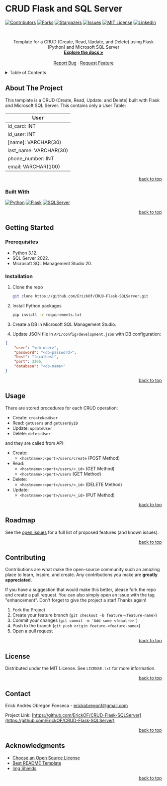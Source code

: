 
# **CRUD Flask and SQL Server**

<a name="readme-top"></a>

[![Contributors][contributors-shield]][contributors-url]
[![Forks][forks-shield]][forks-url]
[![Stargazers][stars-shield]][stars-url]
[![Issues][issues-shield]][issues-url]
[![MIT License][license-shield]][license-url]
[![LinkedIn][linkedin-shield]][linkedin-url]

<!-- PROJECT LOGO -->
<br />
<div align="center">
  <p align="center">
    Template for a CRUD (Create, Read, Update, and Delete) using Flask (Python) and Microsoft SQL Server
    <br />
    <a href="https://github.com/ErickOF/CRUD-Flask-SQLServer"><strong>Explore the docs »</strong></a>
    <br />
    <br />
    <a href="https://github.com/ErickOF/CRUD-Flask-SQLServer/issues/new?labels=bug&template=bug-report---.md">Report Bug</a>
    ·
    <a href="https://github.com/ErickOF/CRUD-Flask-SQLServer/issues/new?labels=enhancement&template=feature-request---.md">Request Feature</a>
  </p>
</div>

<!-- TABLE OF CONTENTS -->
<details>
  <summary>Table of Contents</summary>
  <ol>
    <li>
      <a href="#about-the-project">About The Project</a>
      <ul>
        <li><a href="#built-with">Built With</a></li>
      </ul>
    </li>
    <li>
      <a href="#getting-started">Getting Started</a>
      <ul>
        <li><a href="#prerequisites">Prerequisites</a></li>
        <li><a href="#installation">Installation</a></li>
      </ul>
    </li>
    <li><a href="#usage">Usage</a></li>
    <li><a href="#roadmap">Roadmap</a></li>
    <li><a href="#contributing">Contributing</a></li>
    <li><a href="#license">License</a></li>
    <li><a href="#contact">Contact</a></li>
    <li><a href="#acknowledgments">Acknowledgments</a></li>
  </ol>
</details>

<!-- ABOUT THE PROJECT -->
## About The Project

This template is a CRUD (Create, Read, Update. and Delete) built with Flask and Microsoft SQL Server. This contains only a User Table:

|          User          |
|------------------------|
| id_card: INT           |
| id_user: INT           |
| [name]: VARCHAR(30)    |
| last_name: VARCHAR(30) |
| phone_number: INT      |
| email: VARCHAR(100)    |

<p align="right">
    <a href="#readme-top">back to top</a>
</p>

### Built With

[![Python][Python3]][Python-url]
[![Flask][PyFlask]][Flask-url]
[![SQLServer][MSSQLServer]][SQLServer-url]


<p align="right">
    <a href="#readme-top">back to top</a>
</p>

<!-- GETTING STARTED -->
## Getting Started

### Prerequisites

* Python 3.12.
* SQL Server 2022.
* Microsoft SQL Management Studio 20.


### Installation

1. Clone the repo

   ```sh
   git clone https://github.com/ErickOf/CRUD-Flask-SQLServer.git
   ```

2. Install Python packages

   ```sh
   pip install -r requirements.txt
   ```

3. Create a DB in Microsoft SQL Management Studio.

4. Update JSON file in `API/config/development.json` with DB configuration:

```json
{
    "user": "<db-user>",
    "password": "<db-password>",
    "host": "localhost",
    "port": 3306,
    "database": "<db-name>"
}
```


<p align="right">
    <a href="#readme-top">back to top</a>
</p>

<!-- USAGE EXAMPLES -->
## Usage

There are stored procedures for each CRUD operation:
* Create: `createNewUser`
* Read: `getUsers` and `getUserByID`
* Update: `updateUser`
* Delete: `deleteUser`

and they are called from API:

* Create:
    * `<hostname>:<port>/users/create` (POST Method)
* Read:
    * `<hostname>:<port>/users/<_id>` (GET Method)
    * `<hostname>:<port>/users` (GET Method)
* Delete:
    * `<hostname>:<port>/users/<_id>` (DELETE Method)
* Update:
    * `<hostname>:<port>/users/<_id>` (PUT Method)

<p align="right">
    <a href="#readme-top">back to top</a>
</p>

<!-- ROADMAP -->
## Roadmap

See the [open issues](https://github.com/ErickOF/CRUD-Flask-SQLServer/issues) for a full list of proposed features (and known issues).

<p align="right">
    <a href="#readme-top">back to top</a>
</p>

<!-- CONTRIBUTING -->
## Contributing

Contributions are what make the open-source community such an amazing place to learn, inspire, and create. Any contributions you make are **greatly appreciated**.

If you have a suggestion that would make this better, please fork the repo and create a pull request. You can also simply open an issue with the tag "enhancement".
Don't forget to give the project a star! Thanks again!

1. Fork the Project
2. Create your feature branch (`git checkout -b feature-<feature-name>`)
3. Commit your changes (`git commit -m 'Add some <feautre>'`)
4. Push to the branch (`git push origin feature-<feature-name>`)
5. Open a pull request

<p align="right">
    <a href="#readme-top">back to top</a>
</p>

<!-- LICENSE -->
## License

Distributed under the MIT License. See `LICENSE.txt` for more information.

<p align="right">
    <a href="#readme-top">back to top</a>
</p>

<!-- CONTACT -->
## Contact

Erick Andrés Obregón Fonseca - <erickobregonf@gmail.com>

Project Link: [https://github.com/ErickOF/CRUD-Flask-SQLServer](https://github.com/ErickOF/CRUD-Flask-SQLServer)

<p align="right">
    <a href="#readme-top">back to top</a>
</p>

<!-- ACKNOWLEDGMENTS -->
## Acknowledgments

* [Choose an Open Source License](https://choosealicense.com)
* [Best README Template](https://github.com/othneildrew/Best-README-Template)
* [Img Shields](https://shields.io)

<p align="right">
    <a href="#readme-top">back to top</a>
</p>

<!-- MARKDOWN LINKS & IMAGES -->
<!-- https://www.markdownguide.org/basic-syntax/#reference-style-links -->
[contributors-shield]: https://img.shields.io/github/contributors/ErickOF/CRUD-Flask-SQLServer.svg?style=for-the-badge
[contributors-url]: https://github.com/ErickOF/CRUD-Flask-SQLServer/graphs/contributors
[forks-shield]: https://img.shields.io/github/forks/ErickOF/CRUD-Flask-SQLServer.svg?style=for-the-badge
[forks-url]: https://github.com/ErickOF/CRUD-Flask-SQLServer/network/members
[stars-shield]: https://img.shields.io/github/stars/ErickOF/CRUD-Flask-SQLServer.svg?style=for-the-badge
[stars-url]: https://github.com/ErickOF/CRUD-Flask-SQLServer/stargazers
[issues-shield]: https://img.shields.io/github/issues/ErickOF/CRUD-Flask-SQLServer.svg?style=for-the-badge
[issues-url]: https://github.com/ErickOF/CRUD-Flask-SQLServer/issues
[license-shield]: https://img.shields.io/github/license/ErickOF/CRUD-Flask-SQLServer.svg?style=for-the-badge
[license-url]: https://github.com/ErickOF/CRUD-Flask-SQLServer/blob/master/LICENSE
[linkedin-shield]: https://img.shields.io/badge/-LinkedIn-black.svg?style=for-the-badge&logo=linkedin&colorB=555
[linkedin-url]: https://linkedin.com/in/erickandresobregonf
[Python3]: https://img.shields.io/badge/python-3670A0?style=for-the-badge&logo=python&logoColor=ffdd54
[Python-url]: https://python.org/
[PyFlask]: https://img.shields.io/badge/Flask-000000?style=for-the-badge&logo=flask&logoColor=white
[Flask-url]: https://flask.palletsprojects.com/en/3.0.x/
[MSSQLServer]: https://img.shields.io/badge/Microsoft_SQL_Server-CC2927?style=for-the-badge&logo=microsoft-sql-server&logoColor=white
[SQLServer-url]: https://www.microsoft.com/en-us/sql-server/sql-server-2022
